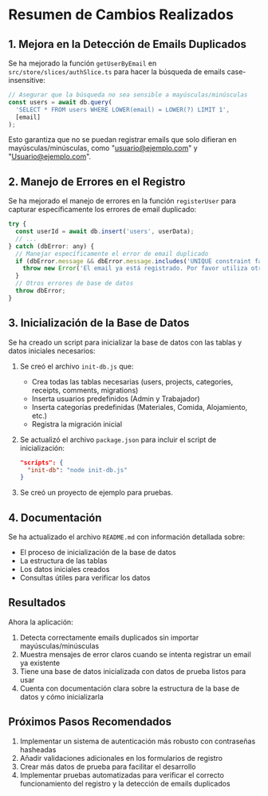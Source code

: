 # Resumen de Cambios Realizados

## 1. Mejora en la Detección de Emails Duplicados

Se ha mejorado la función `getUserByEmail` en `src/store/slices/authSlice.ts` para hacer la búsqueda de emails case-insensitive:

```javascript
// Asegurar que la búsqueda no sea sensible a mayúsculas/minúsculas
const users = await db.query(
  'SELECT * FROM users WHERE LOWER(email) = LOWER(?) LIMIT 1',
  [email]
);
```

Esto garantiza que no se puedan registrar emails que solo difieran en mayúsculas/minúsculas, como "usuario@ejemplo.com" y "Usuario@ejemplo.com".

## 2. Manejo de Errores en el Registro

Se ha mejorado el manejo de errores en la función `registerUser` para capturar específicamente los errores de email duplicado:

```javascript
try {
  const userId = await db.insert('users', userData);
  // ...
} catch (dbError: any) {
  // Manejar específicamente el error de email duplicado
  if (dbError.message && dbError.message.includes('UNIQUE constraint failed: users.email')) {
    throw new Error('El email ya está registrado. Por favor utiliza otro correo electrónico.');
  }
  // Otros errores de base de datos
  throw dbError;
}
```

## 3. Inicialización de la Base de Datos

Se ha creado un script para inicializar la base de datos con las tablas y datos iniciales necesarios:

1. Se creó el archivo `init-db.js` que:
   - Crea todas las tablas necesarias (users, projects, categories, receipts, comments, migrations)
   - Inserta usuarios predefinidos (Admin y Trabajador)
   - Inserta categorías predefinidas (Materiales, Comida, Alojamiento, etc.)
   - Registra la migración inicial

2. Se actualizó el archivo `package.json` para incluir el script de inicialización:
   ```json
   "scripts": {
     "init-db": "node init-db.js"
   }
   ```

3. Se creó un proyecto de ejemplo para pruebas.

## 4. Documentación

Se ha actualizado el archivo `README.md` con información detallada sobre:
- El proceso de inicialización de la base de datos
- La estructura de las tablas
- Los datos iniciales creados
- Consultas útiles para verificar los datos

## Resultados

Ahora la aplicación:
1. Detecta correctamente emails duplicados sin importar mayúsculas/minúsculas
2. Muestra mensajes de error claros cuando se intenta registrar un email ya existente
3. Tiene una base de datos inicializada con datos de prueba listos para usar
4. Cuenta con documentación clara sobre la estructura de la base de datos y cómo inicializarla

## Próximos Pasos Recomendados

1. Implementar un sistema de autenticación más robusto con contraseñas hasheadas
2. Añadir validaciones adicionales en los formularios de registro
3. Crear más datos de prueba para facilitar el desarrollo
4. Implementar pruebas automatizadas para verificar el correcto funcionamiento del registro y la detección de emails duplicados 